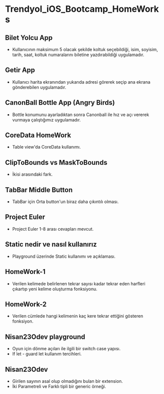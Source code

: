 # Trendyol_iOS_Bootcamp_HomeWorks
## Bilet Yolcu App
- Kullanıcının maksimum 5 olacak şekilde koltuk seçebildiği, isim, soyisim, tarih, saat, koltuk numaralarını biletine yazdırabildiği uygulamadır.

## Getir App
- Kullanıcı harita ekranından yukarıda adresi görerek seçip ana ekrana gönderebilen uygulamadır.

## CanonBall Bottle App (Angry Birds)
- Bottle konumunu ayarladıktan sonra Canonball ile hız ve açı vererek vurmaya çalıştığımız uygulamadır.

## CoreData HomeWork
- Table view'da CoreData kullanımı.

## ClipToBounds vs MaskToBounds
- İkisi arasındaki fark.

## TabBar Middle Button
- TabBar için Orta button'un biraz daha çıkıntılı olması.

## Project Euler
- Project Euler 1-8 arası cevapları mevcut.

## Static nedir ve nasıl kullanırız
- Playground üzerinde Static kullanımı ve açıklaması.

## HomeWork-1
- Verilen kelimede belirlenen tekrar sayısı kadar tekrar eden harfleri çıkartıp yeni kelime oluşturma fonksiyonu.

## HomeWork-2
- Verilen cümlede hangi kelimenin kaç kere tekrar ettiğini gösteren fonksiyon.

## Nisan23Odev playground
- Oyun için dönme açıları ile ilgili bir switch case yapısı. <br/> 
- If let - guard let kullanım tercihleri.

## Nisan23Odev
- Girilen sayının asal olup olmadığını bulan bir extension. <br/>
- İki Parametreli ve Farklı tipli bir generic örneği.
